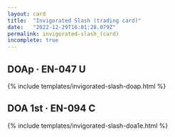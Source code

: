 ```yaml
---
layout: card
title:  "Invigorated Slash (trading card)"
date:   "2022-12-29T16:01:28.079Z"
permalink: invigorated-slash_(card)
incomplete: true
---
```


## DOAp &middot; EN-047 U

{% include templates/invigorated-slash-doap.html %}


## DOA 1st &middot; EN-094 C

{% include templates/invigorated-slash-doa1e.html %}
